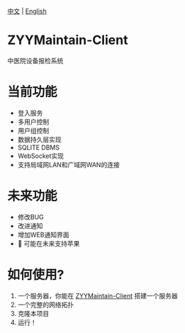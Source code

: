 [中文](README-CN.md) | [English](README.md)
# ZYYMaintain-Client
中医院设备报检系统

# 当前功能
* 登入服务
* 多用户控制
* 用户组控制
* 数据持久层实现
* SQLITE DBMS
* WebSocket实现
* 支持局域网LAN和广域网WAN的连接
# 未来功能
* 修改BUG
* 改进通知
* 增加WEB通知界面
*  可能在未来支持苹果
# 如何使用?
1. 一个服务器，你能在 [ZYYMaintain-Client]() 搭建一个服务器
2. 一个完整的网络拓扑
3. 克隆本项目
4. 运行！



